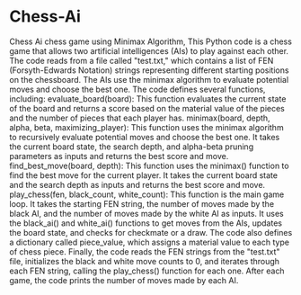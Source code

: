 # Chess-Ai
Chess Ai chess game using Minimax Algorithm,
This Python code is a chess game that allows two artificial intelligences (AIs) to play against each other. The code reads from a file called "test.txt," which contains a list of FEN (Forsyth-Edwards Notation) strings representing different starting positions on the chessboard. The AIs use the minimax algorithm to evaluate potential moves and choose the best one.
The code defines several functions, including:
evaluate_board(board): This function evaluates the current state of the board and returns a score based on the material value of the pieces and the number of pieces that each player has.
minimax(board, depth, alpha, beta, maximizing_player): This function uses the minimax algorithm to recursively evaluate potential moves and choose the best one. It takes the current board state, the search depth, and alpha-beta pruning parameters as inputs and returns the best score and move.
find_best_move(board, depth): This function uses the minimax() function to find the best move for the current player. It takes the current board state and the search depth as inputs and returns the best score and move.
play_chess(fen, black_count, white_count): This function is the main game loop. It takes the starting FEN string, the number of moves made by the black AI, and the number of moves made by the white AI as inputs. It uses the black_ai() and white_ai() functions to get moves from the AIs, updates the board state, and checks for checkmate or a draw.
The code also defines a dictionary called piece_value, which assigns a material value to each type of chess piece. Finally, the code reads the FEN strings from the "test.txt" file, initializes the black and white move counts to 0, and iterates through each FEN string, calling the play_chess() function for each one. After each game, the code prints the number of moves made by each AI.
